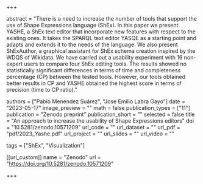 +++

abstract = "There is a need to increase the number of tools that support the use of Shape Expressions language (ShEx). In this paper we present YASHE, a ShEx text editor that incorporate new features with respect to the existing ones. It takes the SPARQL text editor YASQE as a starting point and adapts and extends it to the needs of the language. We also present ShExAuthor, a graphical assistant for ShEx schema creation inspired by the WDQS of Wikidata. We have carried out a usability experiment with 16 non-expert users to compare four ShEx editing tools. The results showed no statistically significant differences in terms of time and completeness percentage (CP) between the tested tools. However, our tools obtained better results in CP and YASHE obtained the highest score in terms of precision (time to CP ratio)."

authors = ["Pablo Menéndez Suárez", "Jose Emilio Labra Gayo"]
date = "2023-05-17"
image_preview = ""
math = false
publication_types = ["11"]
publication = "Zenodo preprint"
publication_short = ""
selected = false
title = "An approach to increase the usability of Shape Expressions editors"
doi = "10.5281/zenodo.10571209"
url_code = ""
url_dataset = ""
url_pdf = "pdf/2023_Yashe.pdf"
url_project = ""
url_slides = ""
url_video = ""

tags = ["ShEx", "Visualization"]

[[url_custom]]
name = "Zenodo"
url = "https://doi.org/10.5281/zenodo.10571209"

+++